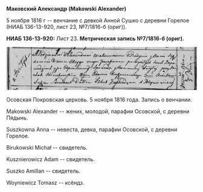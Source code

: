 **Маковский Александр (Makowski Alexander)**

5 ноября 1816 г -- венчание с девкой Анной Сушко с деревни Горелое (НИАБ
136-13-920, лист 23, №7/1816-б (ориг)).

**НИАБ 136-13-920:** Лист 23. **Метрическая запись №7/1816-б (ориг).**

![](./media/49c9951ba519b3d644090df20c5e235cc2e29328.png)

Осовская Покровская церковь. 5 ноября 1816 года. Запись о венчании.

Makowski Alexander -- жених, молодой, парафии Осовской, с деревни
Пядынь.

Suszkowna Anna -- невеста, девка, парафии Осовской, с деревни Горелое.

Birukowski Michał -- свидетель.

Kusznierowicz Adam -- свидетель.

Suszko Amillan -- свидетель.

Woyniewicz Tomasz -- ксёндз.

